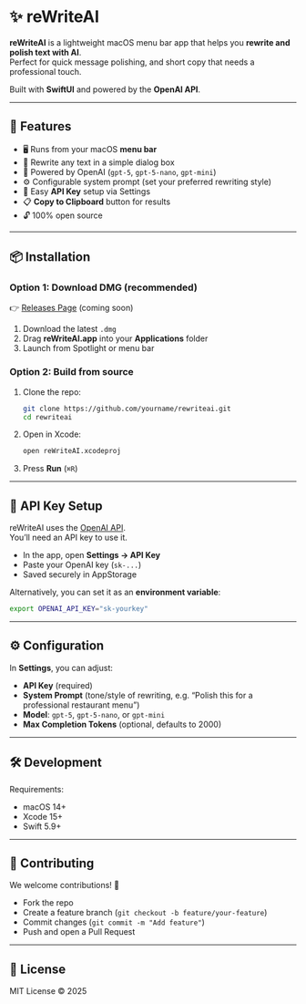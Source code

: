 # ✨ reWriteAI

**reWriteAI** is a lightweight macOS menu bar app that helps you **rewrite and polish text with AI**.  
Perfect for quick message polishing, and short copy that needs a professional touch.  

Built with **SwiftUI** and powered by the **OpenAI API**.

---

## 🚀 Features

- 🖥️ Runs from your macOS **menu bar**  
- 📝 Rewrite any text in a simple dialog box  
- 🤖 Powered by OpenAI (`gpt-5`, `gpt-5-nano`, `gpt-mini`)  
- ⚙️ Configurable system prompt (set your preferred rewriting style)  
- 🔑 Easy **API Key** setup via Settings  
- 📋 **Copy to Clipboard** button for results  
- 🔓 100% open source  

---

## 📦 Installation

### Option 1: Download DMG (recommended)
👉 [Releases Page](https://github.com/yourname/rewriteai/releases) (coming soon)

1. Download the latest `.dmg`  
2. Drag **reWriteAI.app** into your **Applications** folder  
3. Launch from Spotlight or menu bar  

### Option 2: Build from source
1. Clone the repo:
   ```bash
   git clone https://github.com/yourname/rewriteai.git
   cd rewriteai
   ```
2. Open in Xcode:
   ```bash
   open reWriteAI.xcodeproj
   ```
3. Press **Run** (`⌘R`)  

---

## 🔑 API Key Setup

reWriteAI uses the [OpenAI API](https://platform.openai.com/).  
You’ll need an API key to use it.

- In the app, open **Settings → API Key**  
- Paste your OpenAI key (`sk-...`)  
- Saved securely in AppStorage  

Alternatively, you can set it as an **environment variable**:

```bash
export OPENAI_API_KEY="sk-yourkey"
```

---

## ⚙️ Configuration

In **Settings**, you can adjust:

- **API Key** (required)  
- **System Prompt** (tone/style of rewriting, e.g. “Polish this for a professional restaurant menu”)  
- **Model**: `gpt-5`, `gpt-5-nano`, or `gpt-mini`  
- **Max Completion Tokens** (optional, defaults to 2000)  

---

## 🛠️ Development

Requirements:
- macOS 14+  
- Xcode 15+  
- Swift 5.9+  

---

## 🤝 Contributing

We welcome contributions! 🎉  

- Fork the repo  
- Create a feature branch (`git checkout -b feature/your-feature`)  
- Commit changes (`git commit -m "Add feature"`)  
- Push and open a Pull Request  

---

## 📜 License

MIT License © 2025  
